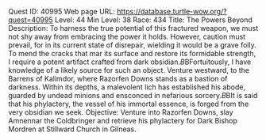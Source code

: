 Quest ID: 40995
Web page URL: https://database.turtle-wow.org/?quest=40995
Level: 44
Min Level: 38
Race: 434
Title: The Powers Beyond
Description: To harness the true potential of this fractured weapon, we must not shy away from embracing the power it holds. However, caution must prevail, for in its current state of disrepair, wielding it would be a grave folly. To mend the cracks that mar its surface and restore its formidable strength, I require a potent artifact crafted from dark obsidian.$B$BFortuitously, I have knowledge of a likely source for such an object. Venture westward, to the Barrens of Kalimdor, where Razorfen Downs stands as a bastion of darkness. Within its depths, a malevolent lich has established his abode, guarded by undead minions and ensconced in nefarious sorcery.$B$BIt is said that his phylactery, the vessel of his immortal essence, is forged from the very obsidian we seek.
Objective: Venture into Razorfen Downs, slay Amnennar the Coldbringer and retrieve his phylactery for Dark Bishop Mordren at Stillward Church in Gilneas.
